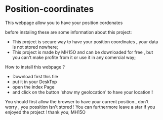 # Position-coordinates
This webpage allow you to have your position cordonates

before instaling these are some information about this project:
  - This project is secure way to have your position coordinates , your data is not stored nowhere;
  - This project is made by MH15O and can be downloaded for free , but you can't make profite from it or use it in any comercial way;
  
  
How to install this webpage ?
  - Download first this file 
  - put it in your DeskTop
  - open the index Page
  - and click on the button 'show my geolocation' to have your location !
  
  
  You should first allow the browser to have your current position , don't worry , you possition isn't stored !
  You can furthermore leave a star if you enjoyed the project !
  thank you;
  MH15O

